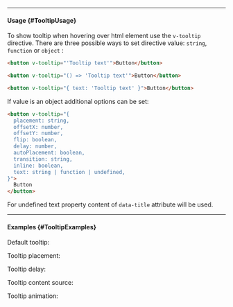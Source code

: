___

#### Usage {#TooltipUsage}

To show tooltip when hovering over html element use the `v-tooltip` directive. There are three possible ways to set directive value: `string`, `function` or `object` :

```html
<button v-tooltip="'Tooltip text'">Button</button>
```

```html
<button v-tooltip="() => 'Tooltip text'">Button</button>
```

```html
<button v-tooltip="{ text: 'Tooltip text' }">Button</button>
```

If value is an object additional options can be set:

```html
<button v-tooltip="{ 
  placement: string,
  offsetX: number,
  offsetY: number,
  flip: boolean,
  delay: number,
  autoPlacement: boolean,
  transition: string,
  inline: boolean,
  text: string | function | undefined,
}">
  Button
</button>
```

For undefined text property content of `data-title` attribute will be used.

---

#### Examples {#TooltipExamples}

Default tooltip:

<example name="ExampleTooltipSimple"></example>

Tooltip placement:

<example name="ExampleTooltipPlacement"></example>

Tooltip delay:

<example name="ExampleTooltipDelay"></example>

Tooltip content source:

<example name="ExampleTooltipContent"></example>

Tooltip animation:

<example name="ExampleTooltipAnimation"></example>
